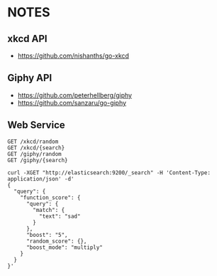 NOTES
=====

xkcd API
--------

-	https://github.com/nishanths/go-xkcd

Giphy API
---------

-	https://github.com/peterhellberg/giphy
-	https://github.com/sanzaru/go-giphy

Web Service
-----------

```
GET /xkcd/random
GET /xkcd/{search}
GET /giphy/random
GET /giphy/{search}
```

```
curl -XGET "http://elasticsearch:9200/_search" -H 'Content-Type: application/json' -d'
{
  "query": {
    "function_score": {
      "query": {
        "match": {
          "text": "sad"
        }
      },
      "boost": "5",
      "random_score": {},
      "boost_mode": "multiply"
    }
  }
}'
```
